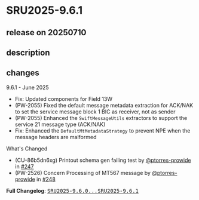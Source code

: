 # SRU2025-9.6.1

## release on 20250710
## description
## changes
9.6.1 - June 2025

* Fix: Updated components for Field 13W
* (PW-2055) Fixed the default message metadata extraction for ACK/NAK to set the service message block 1 BIC as receiver, not as sender
* (PW-2055) Enhanced the <code>SwiftMessageUtils</code> extractors to support the service 21 message type (ACK/NAK)
* Fix: Enhanced the <code>DefaultMtMetadataStrategy</code> to prevent NPE when the message headers are malformed

What's Changed

* (CU-86b5dn6xg) Printout schema gen failing test by <a class="user-mention notranslate" data-hovercard-type="user" data-hovercard-url="/users/ptorres-prowide/hovercard" data-octo-click="hovercard-link-click" data-octo-dimensions="link_type:self" href="https://github.com/ptorres-prowide">@ptorres-prowide</a> in <a class="issue-link js-issue-link" data-error-text="Failed to load title" data-id="3163982253" data-permission-text="Title is private" data-url="https://github.com/prowide/prowide-core/issues/247" data-hovercard-type="pull_request" data-hovercard-url="/prowide/prowide-core/pull/247/hovercard" href="https://github.com/prowide/prowide-core/pull/247">#247</a>
* (PW-2526) Concern Processing of MT567 message by <a class="user-mention notranslate" data-hovercard-type="user" data-hovercard-url="/users/ptorres-prowide/hovercard" data-octo-click="hovercard-link-click" data-octo-dimensions="link_type:self" href="https://github.com/ptorres-prowide">@ptorres-prowide</a> in <a class="issue-link js-issue-link" data-error-text="Failed to load title" data-id="3172248111" data-permission-text="Title is private" data-url="https://github.com/prowide/prowide-core/issues/248" data-hovercard-type="pull_request" data-hovercard-url="/prowide/prowide-core/pull/248/hovercard" href="https://github.com/prowide/prowide-core/pull/248">#248</a>

<strong>Full Changelog</strong>: <a class="commit-link" href="https://github.com/prowide/prowide-core/compare/SRU2025-9.6.0...SRU2025-9.6.1"><tt>SRU2025-9.6.0...SRU2025-9.6.1</tt></a>

